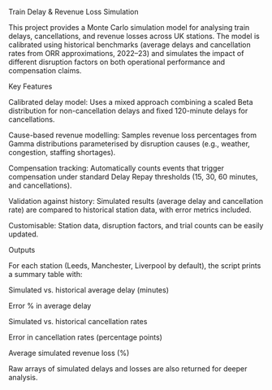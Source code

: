Train Delay & Revenue Loss Simulation

This project provides a Monte Carlo simulation model for analysing train delays, cancellations, and revenue losses across UK stations. The model is calibrated using historical benchmarks (average delays and cancellation rates from ORR approximations, 2022–23) and simulates the impact of different disruption factors on both operational performance and compensation claims.

Key Features

Calibrated delay model: Uses a mixed approach combining a scaled Beta distribution for non-cancellation delays and fixed 120-minute delays for cancellations.

Cause-based revenue modelling: Samples revenue loss percentages from Gamma distributions parameterised by disruption causes (e.g., weather, congestion, staffing shortages).

Compensation tracking: Automatically counts events that trigger compensation under standard Delay Repay thresholds (15, 30, 60 minutes, and cancellations).

Validation against history: Simulated results (average delay and cancellation rate) are compared to historical station data, with error metrics included.

Customisable: Station data, disruption factors, and trial counts can be easily updated.

Outputs

For each station (Leeds, Manchester, Liverpool by default), the script prints a summary table with:

Simulated vs. historical average delay (minutes)

Error % in average delay

Simulated vs. historical cancellation rates

Error in cancellation rates (percentage points)

Average simulated revenue loss (%)

Raw arrays of simulated delays and losses are also returned for deeper analysis.

